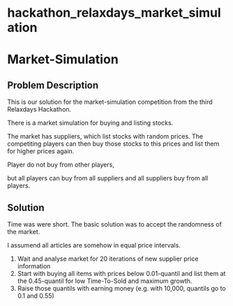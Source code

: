 # hackathon_relaxdays_market_simulation

# Market-Simulation

## Problem Description

This is our solution for the market-simulation competition from the third Relaxdays Hackathon.

There is a market simulation for buying and listing stocks. 

The market has suppliers, which list stocks with random prices. 
The competiting players can then buy those stocks to this prices and list them for higher prices again. 

Player do not buy from other players, 

but all players can buy from all suppliers 
and all suppliers buy from all players.

## Solution

Time was were short. The basic solution was to accept the randomness of the market. 

I assumend all articles are somehow in equal price intervals. 

1. Wait and analyse market for 20 iterations of new supplier price information
2. Start with buying all items with prices below 0.01-quantil and list them at the 0.45-quantil for low Time-To-Sold and maximum growth.
3. Raise those quantils with earning money (e.g. with 10,000, quantils go to 0.1 and 0.55)

